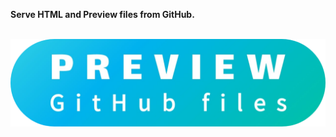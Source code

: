 **Serve HTML and Preview files from GitHub.**

<br>

<a href="https://zazerconer.github.io/preview/">
<img src="images/preview-logo.webp" alt="preview-github-file-logo">
</a>
